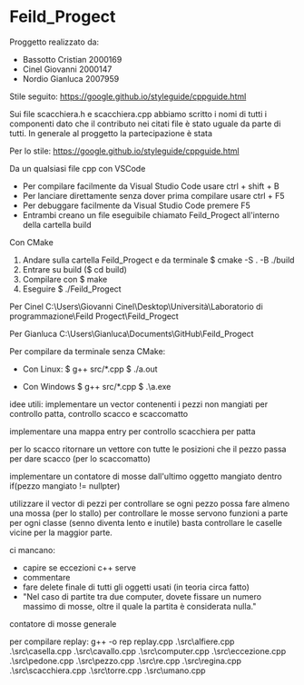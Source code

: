 # Feild_Progect

Proggetto realizzato da:
- Bassotto Cristian 2000169
- Cinel Giovanni 2000147
- Nordio Gianluca 2007959

Stile seguito: https://google.github.io/styleguide/cppguide.html

Sui file scacchiera.h e scacchiera.cpp abbiamo scritto i nomi di tutti i componenti dato che il contributo nei citati file è stato uguale da parte di tutti.
In generale al proggetto la partecipazione è stata 



Per lo stile: https://google.github.io/styleguide/cppguide.html


Da un qualsiasi file cpp con VSCode
- Per compilare facilmente da Visual Studio Code usare ctrl + shift + B
- Per lanciare direttamente senza dover prima compilare usare ctrl + F5
- Per debuggare facilmente da Visual Studio Code premere F5
- Entrambi creano un file eseguibile chiamato Feild_Progect all'interno della cartella build

Con CMake
1) Andare sulla cartella Feild_Progect e da terminale $ cmake -S . -B ./build
2) Entrare su build ($ cd build)
3) Compilare con $ make
4) Eseguire $ ./Feild_Progect

Per Cinel  C:\Users\Giovanni Cinel\Desktop\Università\Laboratorio di programmazione\Feild Progect\Feild_Progect

Per Gianluca C:\Users\Gianluca\Documents\GitHub\Feild_Progect

Per compilare da terminale senza CMake:
- Con Linux: 
$ g++ src/*.cpp
$ ./a.out

- Con Windows
$ g++ src/*.cpp
$ .\a.exe

idee utili:
implementare un vector contenenti i pezzi non mangiati per controllo patta, controllo scacco e scaccomatto

implementare una mappa entry per controllo scacchiera per patta

per lo scacco ritornare un vettore con tutte le posizioni che il pezzo passa per dare scacco (per lo scaccomatto)

implementare un contatore di mosse dall'ultimo oggetto mangiato dentro if(pezzo mangiato != nullpter)

utilizzare il vector di pezzi per controllare se ogni pezzo possa fare almeno una mossa (per lo stallo) per controllare le mosse servono funzioni a parte per ogni classe (senno diventa lento e inutile) basta controllare le caselle vicine per la maggior parte.

ci mancano:
- capire se eccezioni c++ serve
- commentare
- fare delete finale di tutti gli oggetti usati (in teoria circa fatto)
- "Nel caso di partite tra due computer, dovete fissare un numero massimo di mosse, oltre il quale la partita è considerata nulla."

contatore di mosse generale


per compilare replay:
g++ -o rep replay.cpp .\src\alfiere.cpp .\src\casella.cpp .\src\cavallo.cpp .\src\computer.cpp .\src\eccezione.cpp .\src\pedone.cpp .\src\pezzo.cpp .\src\re.cpp .\src\regina.cpp .\src\scacchiera.cpp .\src\torre.cpp .\src\umano.cpp


